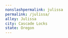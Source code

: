 ```yaml
---
﻿nonslashpermalink: julissa
permalink: /julissa/
alley: Julissa
city: Cascade Locks
state: Oregon
---
```

